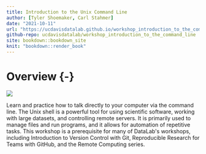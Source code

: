 ```yaml
---
title: Introduction to the Unix Command Line
author: [Tyler Shoemaker, Carl Stahmer]
date: "2021-10-11"
url: "https://ucdavisdatalab.github.io/workshop_introduction_to_the_command_line/"
github-repo: ucdavisdatalab/workshop_introduction_to_the_command_line
site: bookdown::bookdown_site
knit: "bookdown::render_book"
---
```


# Overview {-}

![](img/datalab-logo-full-color-rgb.png)

Learn and practice how to talk directly to your computer via the command line. 
The Unix shell is a powerful tool for using scientific software, working with 
large datasets, and controlling remote servers. It is primarily used to manage 
files and run programs, and it allows for automation of repetitive tasks. This 
workshop is a prerequisite for many of DataLab's workshops, including 
Introduction to Version Control with Git, Reproducible Research for Teams with 
GitHub, and the Remote Computing series.
